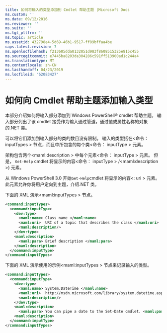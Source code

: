 ```yaml
---
title: 如何将输入的类型添加到 Cmdlet 帮助主题 |Microsoft Docs
ms.custom: ''
ms.date: 09/12/2016
ms.reviewer: ''
ms.suite: ''
ms.tgt_pltfrm: ''
ms.topic: article
ms.assetid: 432798e4-5d69-46b1-9517-ff09bffaa4be
caps.latest.revision: 7
ms.openlocfilehash: f213605dda0132051d983f8608515325e815c455
ms.sourcegitcommit: e7445ba8203da304286c591ff513900ad1c244a4
ms.translationtype: MT
ms.contentlocale: zh-CN
ms.lasthandoff: 04/23/2019
ms.locfileid: "62083427"
---
```

# <a name="how-to-add-input-types-to-a-cmdlet-help-topic"></a>如何向 Cmdlet 帮助主题添加输入类型

本部分介绍如何将输入部分添加到 Windows PowerShell® cmdlet 帮助主题。 输入部分列出了该 cmdlet 接受作为输入通过管道，通过值或属性名称的对象的.NET 类。

可以将它们添加到输入部分的类的数目没有限制。 输入的类型括在\<命令： inputTypes > 节点，而且中所包含的每个类\<命令： inputType > 元素。

架构包含两个\<maml:description > 中每个元素\<命令： inputType > 元素。 但是， `Get-Help` cmdlet 将显示的内容\<命令： inputType > /\<maml:description >) 元素。

从 Windows PowerShell 3.0 开始`Get-Help`cmdlet 将显示的内容\<: uri > 元素。 此元素允许你将用户定向到主题，介绍.NET 类。

下面的 XML 演示\<maml:inputTypes > 节点。

```xml
<command:inputTypes>
  <command:inputType>
    <dev:type>
      <maml:name> Class name </maml:name>
      <maml:uri>  URI of a topic that describes the class </maml:uri>
      <maml:description/>
    </dev:type>
    <maml:description>
      <maml:para> Brief description </maml:para>
    </maml:description>
  </command:inputType>
</command:inputTypes>
```

下面的 XML 演示使用的示例\<maml:inputTypes > 节点来记录输入的类型。

```xml
<command:inputTypes>
  <command:inputType>
    <dev:type>
      <maml:name> System.DateTime </maml:name>
      <maml:uri>  http://msdn.microsoft.com/library/system.datetime.aspx </maml:uri>
      <maml:description/>
    </dev:type>
    <maml:description>
      <maml:para> You can pipe a date to the Set-Date cmdlet. <maml:para>
    <maml:description>
  </command:inputType>
</command:inputTypes>
```